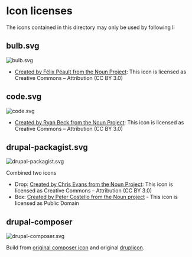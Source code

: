 # Icon licenses

The icons contained in this directory may only be used by following li

## bulb.svg

![bulb.svg](http://drupal-composer.org/icons/bulb.svg)

* [Created by Félix Péault from the Noun Project](http://thenounproject.com/term/light-bulb/23392/): This icon is licensed as Creative Commons – Attribution (CC BY 3.0)

## code.svg

![code.svg](http://drupal-composer.org/icons/code.svg)

* [Created by Ryan Beck from the Noun Project](http://thenounproject.com/term/code/20721/): This icon is licensed as Creative Commons – Attribution (CC BY 3.0)

## drupal-packagist.svg

![drupal-packagist.svg](http://drupal-composer.org/icons/drupal-packagist.svg)

Combined two icons

* Drop: [Created by Chris Evans from the Noun Project](http://thenounproject.com/term/drop/31491/): This icon is licensed as Creative Commons – Attribution (CC BY 3.0)
* Box: [Created by Peter Costello from the Noun project](http://thenounproject.com/term/box/9152/) - This icon is licensed as Public Domain

## drupal-composer

![drupal-composer.svg](http://drupal-composer.org/icons/drupal-composer.svg)

Build from [original composer icon](https://getcomposer.org/) and original [druplicon](https://www.drupal.org/node/9068).